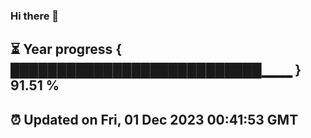 ### Hi there 👋
⏳ Year progress { ███████████████████████████▁▁▁ } 91.51 %
---
⏰ Updated on Fri, 01 Dec 2023 00:41:53 GMT
---
